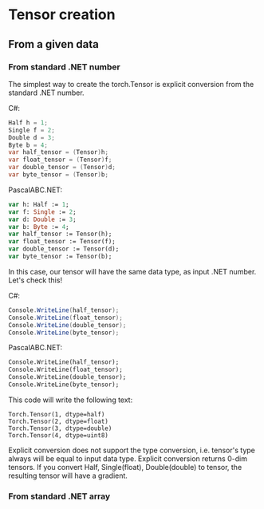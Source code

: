 # Tensor creation
## From a given data
### From standard .NET number
The simplest way to create the torch.Tensor is explicit conversion from the standard .NET number.

C#:
```C#
Half h = 1;
Single f = 2;
Double d = 3;
Byte b = 4;
var half_tensor = (Tensor)h;
var float_tensor = (Tensor)f;
var double_tensor = (Tensor)d;
var byte_tensor = (Tensor)b;
```

PascalABC.NET:
```Pascal
var h: Half := 1;
var f: Single := 2;
var d: Double := 3;
var b: Byte := 4;
var half_tensor := Tensor(h);
var float_tensor := Tensor(f);
var double_tensor := Tensor(d);
var byte_tensor := Tensor(b);
```
In this case, our tensor will have the same data type, as input .NET number. Let's check this!

C#:
```C#
Console.WriteLine(half_tensor);
Console.WriteLine(float_tensor);
Console.WriteLine(double_tensor);
Console.WriteLine(byte_tensor);
```

PascalABC.NET:
```Pascal
Console.WriteLine(half_tensor);
Console.WriteLine(float_tensor);
Console.WriteLine(double_tensor);
Console.WriteLine(byte_tensor);
```

This code will write the following text:
```
Torch.Tensor(1, dtype=half)
Torch.Tensor(2, dtype=float)
Torch.Tensor(3, dtype=double)
Torch.Tensor(4, dtype=uint8)
```

Explicit conversion does not support the type conversion, i.e. tensor's type always will be equal to input data type. Explicit conversion returns 0-dim tensors. If you convert Half, Single(float), Double(double) to tensor, the resulting tensor will have a gradient.

### From standard .NET array
